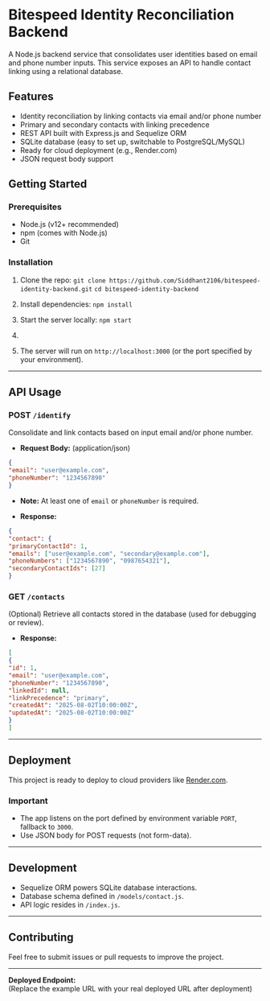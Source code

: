 # Bitespeed Identity Reconciliation Backend

A Node.js backend service that consolidates user identities based on email and phone number inputs. This service exposes an API to handle contact linking using a relational database.

## Features

- Identity reconciliation by linking contacts via email and/or phone number
- Primary and secondary contacts with linking precedence
- REST API built with Express.js and Sequelize ORM
- SQLite database (easy to set up, switchable to PostgreSQL/MySQL)
- Ready for cloud deployment (e.g., Render.com)
- JSON request body support

## Getting Started

### Prerequisites

- Node.js (v12+ recommended)
- npm (comes with Node.js)
- Git

### Installation

1. Clone the repo:
`git clone https://github.com/Siddhant2106/bitespeed-identity-backend.git`
`cd bitespeed-identity-backend`

2. Install dependencies:
`npm install`

3. Start the server locally:
`npm start`

4. 
4. The server will run on `http://localhost:3000` (or the port specified by your environment).

---

## API Usage

### POST `/identify`

Consolidate and link contacts based on input email and/or phone number.

- **Request Body:** (application/json)
```json
{
"email": "user@example.com",
"phoneNumber": "1234567890"
}
```
- **Note:** At least one of `email` or `phoneNumber` is required.

- **Response:**
```json
{
"contact": {
"primaryContactId": 1,
"emails": ["user@example.com", "secondary@example.com"],
"phoneNumbers": ["1234567890", "0987654321"],
"secondaryContactIds": [27]
}
```

### GET `/contacts`

(Optional) Retrieve all contacts stored in the database (used for debugging or review).

- **Response:**
```json
[
{
"id": 1,
"email": "user@example.com",
"phoneNumber": "1234567890",
"linkedId": null,
"linkPrecedence": "primary",
"createdAt": "2025-08-02T10:00:00Z",
"updatedAt": "2025-08-02T10:00:00Z"
}
]
```

---

## Deployment

This project is ready to deploy to cloud providers like [Render.com](https://render.com).

### Important

- The app listens on the port defined by environment variable `PORT`, fallback to `3000`.
- Use JSON body for POST requests (not form-data).

---

## Development

- Sequelize ORM powers SQLite database interactions.
- Database schema defined in `/models/contact.js`.
- API logic resides in `/index.js`.

---

## Contributing

Feel free to submit issues or pull requests to improve the project.


---

**Deployed Endpoint:**  
(Replace the example URL with your real deployed URL after deployment)

